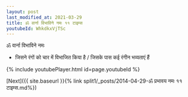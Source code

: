 ```yaml
---
layout: post
last_modified_at: 2021-03-29
title: ॐ वार्ना विभाविने नमः ११ टाइम्स
youtubeId: WhkdkxVjTSc
---
```

 
 
 ॐ वार्ना विभाविने नमः  
 
 -  जिसने रंगों को चार में विभाजित किया है / जिसके पास कई रंगीन भव्यताएं हैं 
 
  
 
  
 
 
 
 
 
 


{% include youtubePlayer.html id=page.youtubeId %}
 
[Next]({{ site.baseurl }}{% link  split1/_posts/2014-04-29-ॐ प्रभावय नमः ११ टाइम्स.md%})
 
